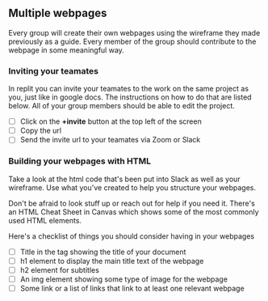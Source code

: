 ## Multiple webpages
Every group will create their own webpages using the wireframe they made previously as a guide. Every
member of the group should contribute to the webpage in some meaningful way.

### Inviting your teamates
In replit you can invite your teamates to the work on the same project as you, just like in google docs. 
The instructions on how to do that are listed below. All of your group members should be able to edit the project.

- [ ] Click on the **+invite** button at the top left of the screen
- [ ] Copy the url
- [ ] Send the invite url to your teamates via Zoom or Slack

### Building your webpages with HTML

Take a look at the html code that's been put into Slack as well as your wireframe.
Use what you've created to help you structure your webpages.

Don't be afraid to look stuff up or reach out for help if you need it.
There's an HTML Cheat Sheet in Canvas which shows some of the most commonly used
HTML elements.

Here's a checklist of things you should consider having in your webpages

- [ ] Title in the <head> tag showing the title of your document
- [ ] h1 element to display the main title text of the webpage
- [ ] h2 element for subtitles
- [ ] An img element showing some type of image for the webpage
- [ ] Some link or a list of links that link to at least one relevant webpage
